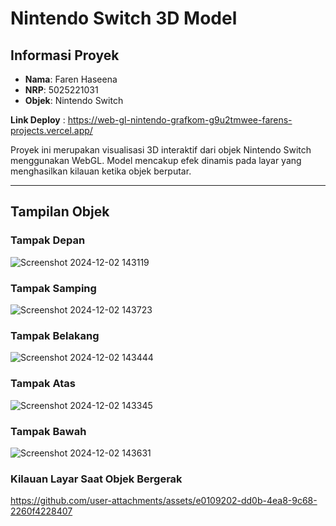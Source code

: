 # Nintendo Switch 3D Model

## Informasi Proyek

- **Nama**: Faren Haseena  
- **NRP**: 5025221031  
- **Objek**: Nintendo Switch
  
**Link Deploy** : https://web-gl-nintendo-grafkom-g9u2tmwee-farens-projects.vercel.app/

Proyek ini merupakan visualisasi 3D interaktif dari objek Nintendo Switch menggunakan WebGL. Model mencakup efek dinamis pada layar yang menghasilkan kilauan ketika objek berputar.

---

## Tampilan Objek

### Tampak Depan
![Screenshot 2024-12-02 143119](https://github.com/user-attachments/assets/d8374f63-5306-4b1f-b721-50d2556afaa1)


### Tampak Samping
![Screenshot 2024-12-02 143723](https://github.com/user-attachments/assets/8c052662-bc4f-480e-b2b8-3adb6db99567)


### Tampak Belakang
![Screenshot 2024-12-02 143444](https://github.com/user-attachments/assets/e8fa51d8-afaf-4be9-a7bc-eae7c9b6c6fd)


### Tampak Atas
![Screenshot 2024-12-02 143345](https://github.com/user-attachments/assets/19211b85-003b-43af-baf9-541cce4d62bc)


### Tampak Bawah
![Screenshot 2024-12-02 143631](https://github.com/user-attachments/assets/d6e087a0-ab99-4af0-b31e-672acd9fd760)

### Kilauan Layar Saat Objek Bergerak
https://github.com/user-attachments/assets/e0109202-dd0b-4ea8-9c68-2260f4228407


